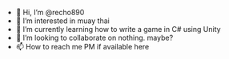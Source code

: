 - 👋 Hi, I’m @recho890
- 👀 I’m interested in muay thai
- 🌱 I’m currently learning how to write a game in C# using Unity
- 💞️ I’m looking to collaborate on nothing. maybe?
- 📫 How to reach me PM if available here

<!---
recho890/recho890 is a ✨ special ✨ repository because its `README.md` (this file) appears on your GitHub profile.
You can click the Preview link to take a look at your changes.
--->

